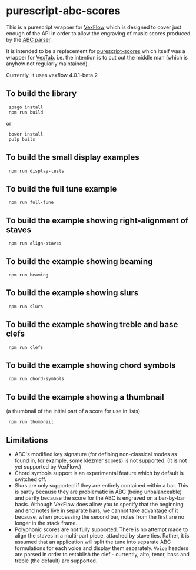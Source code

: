 purescript-abc-scores
=====================

This is a purescript wrapper for [VexFlow](http://www.vexflow.com/) which is designed to cover just enough of the API in order to allow the engraving of music scores produced by the [ABC parser](https://github.com/newlandsvalley/purescript-abc-parser).

It is intended to be a replacement for [purescript-scores](https://github.com/newlandsvalley/purescript-scores) which itself was a wrapper for [VexTab](http://www.vexflow.com/vextab). i.e. the intention is to cut out the middle man (which is anyhow not regularly maintained).

Currently, it uses vexflow 4.0.1-beta.2

To build the library
--------------------

     spago install
     npm run build

or   

     bower install
     pulp buils

To build the small display examples
-----------------------------------
     npm run display-tests

To build the full tune example
------------------------------
     npm run full-tune

To build the example showing right-alignment of staves
------------------------------------------------------
     npm run align-staves

To build the example showing beaming
------------------------------------
     npm run beaming

To build the example showing slurs
----------------------------------
     npm run slurs

To build the example showing treble and base clefs
--------------------------------------------------
     npm run clefs

To build the example showing chord symbols
----------------------------------
     npm run chord-symbols

To build the example showing a thumbnail
----------------------------------------

(a thumbnail of the initial part of a score for use in lists)

     npm run thumbnail


Limitations
-----------

*  ABC's modified key signature (for defining non-classical modes as found in, for example, some klezmer scores) is not supported.  (It is not yet supported by VexFlow.)
*  Chord symbols support is an experimental feature which by default is switched off.
*  Slurs are only supported if they are entirely contained within a bar.  This is partly because they are problematic in ABC (being unbalanceable) and partly because the score for the ABC is engraved on a bar-by-bar basis.  Although VexFlow does allow you to specify that the beginning and end notes live in separate bars, we cannot take advantage of it because, when processing the second bar, notes from the first are no longer in the stack frame.
*  Polyphonic scores are not fully supported. There is no attempt made to align the staves in a multi-part piece, attached by stave ties.  Rather, it is assumed that an application will split the tune into separate ABC formulations for each voice and display them separately. `Voice` headers are parsed in order to establish the clef - currently, alto, tenor, bass and treble (the default) are supported.

